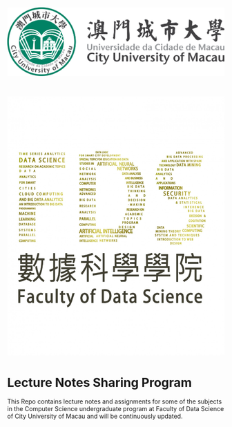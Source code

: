 <h1 align="center">
  <a href="https://github.com/ycsek/Lecture-Notes-for-Bachelor-of-Computer-Science-City-University-of-Macau">
    <img alt="CityU_Macau" src="https://github.com/ycsek/Lecture-Notes-for-Bachelor-of-Computer-Science-City-University-of-Macau/blob/main/figures/Cityu_logo_color.png"  />
  </a> 

<h1 align="center">
  <a href=”https://github.com/ycsek/Lecture-Notes-for-Bachelor-of-Computer-Science-City-University-of-Macau“>
    <img alt="CityU_Macau_FDS" src="https://github.com/ycsek/Lecture-Notes-for-Bachelor-of-Computer-Science-City-University-of-Macau/blob/main/figures/FDS logo.jpg" width=600 height=600  />
  </a> 

# Lecture Notes Sharing Program



This Repo contains lecture notes and assignments for some of the subjects in the Computer Science undergraduate program at Faculty of Data Science of City University of Macau and will be continuously updated.

